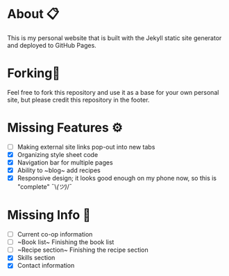 # About 📋

This is my personal website that is built with the Jekyll static site generator and deployed to GitHub Pages.

# Forking🍴

Feel free to fork this repository and use it as a base for your own personal site, but please credit this repository in the footer.

# Missing Features ⚙️

- [ ] Making external site links pop-out into new tabs
- [x] Organizing style sheet code
- [x] Navigation bar for multiple pages
- [x] Ability to ~blog~ add recipes
- [x] Responsive design; it looks good enough on my phone now, so this is "complete" ¯\\_(ツ)_/¯

# Missing Info 💾

- [ ] Current co-op information
- [ ] ~Book list~ Finishing the book list
- [ ] ~Recipe section~ Finishing the recipe section
- [x] Skills section
- [x] Contact information
